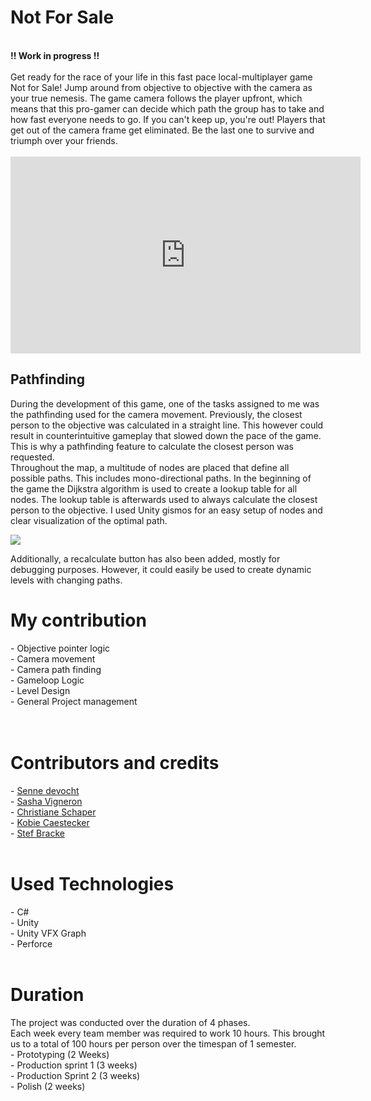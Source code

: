 # Not For Sale
<br>
<b>!! Work in progress !!</b> <br>
<br>
Get ready for the race of your life in this fast pace local-multiplayer game Not for Sale! Jump around from objective to objective with the camera as your true nemesis.  The game camera follows the player upfront, which means that this pro-gamer can decide which path the group has to take and how fast everyone needs to go. If you can't keep up, you're out! Players that get out of the camera frame get eliminated. Be the last one to survive and triumph over your friends.<br>
<br>

<iframe width="560" height="315" src="https://www.youtube.com/embed/odVMGDd4IcE" title="YouTube video player" frameborder="0" allow="accelerometer; autoplay; clipboard-write; encrypted-media; gyroscope; picture-in-picture" allowfullscreen></iframe>
<br> 


## Pathfinding
During the development of this game, one of the tasks assigned to me was the pathfinding used for the camera movement. Previously, the closest person to the objective was calculated in a straight line. This however could result in counterintuitive gameplay that slowed down the pace of the game. This is why a pathfinding feature to calculate the closest person was requested.<br>
Throughout the map, a multitude of nodes are placed that define all possible paths. This includes mono-directional paths. In the beginning of the game the Dijkstra algorithm is used to create a lookup table for all nodes. The lookup table is afterwards used to always calculate the closest person to the objective. I used Unity gismos for an easy setup of nodes and clear visualization of the optimal path. 

<img class="snap-center" src="https://ik.imagekit.io/gillianassi/Projects/NotForSale/PathFinding_ZKGZXEafw.jpg?ik-sdk-version=javascript-1.4.3&updatedAt=1651708374033"/>

Additionally, a recalculate button has also been added, mostly for debugging purposes. However, it could easily be used to create dynamic levels with changing paths.
<br>

# My contribution
\-	Objective pointer logic <br>
\-	Camera movement <br>
\-	Camera path finding<br>
\-	Gameloop Logic<br>
\-	Level Design<br>
\-	General Project management<br><br>
<br>

# Contributors and credits
\- <a class="text-gPrimaryColor" href="https://sennedevocht.com/">Senne devocht</a><br>
\- <a class="text-gPrimaryColor" href="https://www.sashavigneron.com/">Sasha Vigneron</a><br>
\- <a class="text-gPrimaryColor" href="https://www.artstation.com/schaper360">Christiane Schaper</a><br> 
\- <a class="text-gPrimaryColor" href="https://www.artstation.com/kocaes">Kobie Caestecker</a><br> 
\- <a class="text-gPrimaryColor" href="https://www.artstation.com/stef_bracke">Stef Bracke</a><br>
<br>

# Used Technologies
\-	C#<br>
\-	Unity <br>
\-	Unity VFX Graph<br>
\-	Perforce<br>
<br>

# Duration
The project was conducted over the duration of 4 phases.<br>Each week every team member was required to work 10 hours. This brought us to a total of 100 hours per person over the timespan of 1 semester.<br>
\- 	Prototyping (2 Weeks)<br>
\- 	Production sprint 1 (3 weeks)<br>
\- 	Production Sprint 2 (3 weeks)<br>
\- 	Polish (2 weeks)<br>
